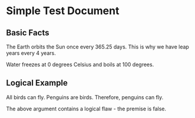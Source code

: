 # Simple Test Document

## Basic Facts

The Earth orbits the Sun once every 365.25 days. This is why we have leap years every 4 years.

Water freezes at 0 degrees Celsius and boils at 100 degrees.

## Logical Example

All birds can fly. Penguins are birds. Therefore, penguins can fly.

The above argument contains a logical flaw - the premise is false.